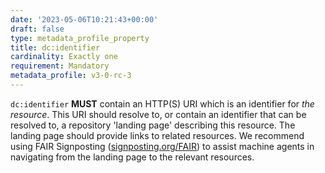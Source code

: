 ```yaml
---
date: '2023-05-06T10:21:43+00:00'
draft: false
type: metadata_profile_property
title: dc:identifier
cardinality: Exactly one
requirement: Mandatory
metadata_profile: v3-0-rc-3
---
```

`dc:identifier` **MUST** contain an HTTP(S) URI which is an identifier for *the resource*. This URI should resolve to, or contain an identifier that can be resolved to, a repository 'landing page' describing this resource. The landing page should provide links to related resources. We recommend using FAIR Signposting ([signposting.org/FAIR](http://signposting.org/FAIR)) to assist machine agents in navigating from the landing page to the relevant resources. 

